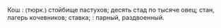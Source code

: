 ---
---

Кош
: ⦅тюрк.⦆ стойбище пастухов; десять стад по тысяче овец; стан, лагерь кочевников; ставка;
: парный, раздвоенный.
